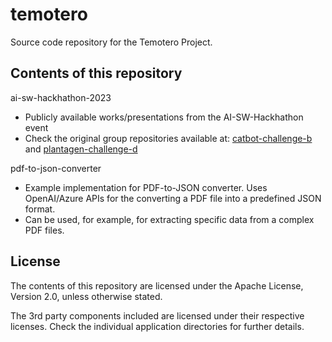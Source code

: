 # temotero
Source code repository for the Temotero Project.

Contents of this repository
---------------------------
ai-sw-hackhathon-2023
 - Publicly available works/presentations from the AI-SW-Hackhathon event
 - Check the original group repositories available at: [catbot-challenge-b](https://github.com/abar654/ai-hack-news) and [plantagen-challenge-d](https://github.com/vnuotio/comp_se_110_hackathon)
 
pdf-to-json-converter
- Example implementation for PDF-to-JSON converter. Uses OpenAI/Azure APIs for the converting a PDF file into a predefined JSON format.
- Can be used, for example, for extracting specific data from a complex PDF files.


License
-------

The contents of this repository are licensed under the Apache License, Version 2.0, unless otherwise stated.

The 3rd party components included are licensed under their respective licenses. Check the individual application directories for further details.
